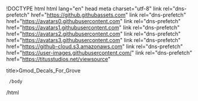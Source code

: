!DOCTYPE html
html lang="en"
  head
    meta charset="utf-8"
  link rel="dns-prefetch" href="https://github.githubassets.com"
  link rel="dns-prefetch" href="https://avatars0.githubusercontent.com"
  link rel="dns-prefetch" href="https://avatars1.githubusercontent.com"
  link rel="dns-prefetch" href="https://avatars2.githubusercontent.com"
  link rel="dns-prefetch" href="https://avatars3.githubusercontent.com"
  link rel="dns-prefetch" href="https://github-cloud.s3.amazonaws.com"
  link rel="dns-prefetch" href="https://user-images.githubusercontent.com/"
  link rel="dns-prefetch" href="https://titusstudios.net/viewsource"

   title>Gmod_Decals_For_Grove</title>
   
     /body
/html
